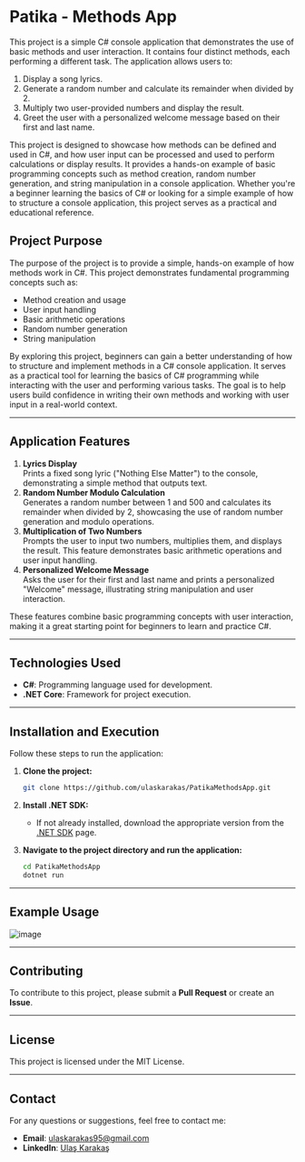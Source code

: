 # Patika - Methods App

This project is a simple C# console application that demonstrates the use of basic methods and user interaction. It contains four distinct methods, each performing a different task. The application allows users to:

1. Display a song lyrics.
2. Generate a random number and calculate its remainder when divided by 2.
3. Multiply two user-provided numbers and display the result.
4. Greet the user with a personalized welcome message based on their first and last name.

This project is designed to showcase how methods can be defined and used in C#, and how user input can be processed and used to perform calculations or display results. It provides a hands-on example of basic programming concepts such as method creation, random number generation, and string manipulation in a console application. Whether you're a beginner learning the basics of C# or looking for a simple example of how to structure a console application, this project serves as a practical and educational reference.

## Project Purpose

The purpose of the project is to provide a simple, hands-on example of how methods work in C#. This project demonstrates fundamental programming concepts such as:

- Method creation and usage
- User input handling
- Basic arithmetic operations
- Random number generation
- String manipulation

By exploring this project, beginners can gain a better understanding of how to structure and implement methods in a C# console application. It serves as a practical tool for learning the basics of C# programming while interacting with the user and performing various tasks. The goal is to help users build confidence in writing their own methods and working with user input in a real-world context.

---

## Application Features


1. **Lyrics Display**  
   Prints a fixed song lyric ("Nothing Else Matter") to the console, demonstrating a simple method that outputs text.
2. **Random Number Modulo Calculation**  
   Generates a random number between 1 and 500 and calculates its remainder when divided by 2, showcasing the use of random number generation and modulo operations.
3. **Multiplication of Two Numbers**  
   Prompts the user to input two numbers, multiplies them, and displays the result. This feature demonstrates basic arithmetic operations and user input handling.
4. **Personalized Welcome Message**  
   Asks the user for their first and last name and prints a personalized "Welcome" message, illustrating string manipulation and user interaction.

These features combine basic programming concepts with user interaction, making it a great starting point for beginners to learn and practice C#.

---

## Technologies Used

- **C#**: Programming language used for development.
- **.NET Core**: Framework for project execution.

---

## Installation and Execution

Follow these steps to run the application:

1. **Clone the project:**
   ```bash
   git clone https://github.com/ulaskarakas/PatikaMethodsApp.git
   ```
2. **Install .NET SDK:**
   - If not already installed, download the appropriate version from the [.NET SDK](https://dotnet.microsoft.com/download) page.

3. **Navigate to the project directory and run the application:**
   ```bash
   cd PatikaMethodsApp
   dotnet run
   ```

---

## Example Usage

![image](https://github.com/user-attachments/assets/9a854aaa-41fc-4647-b5b1-ef4516b9cafb)

---

## Contributing
To contribute to this project, please submit a **Pull Request** or create an **Issue**.

---

## License
This project is licensed under the MIT License.

---

## Contact
For any questions or suggestions, feel free to contact me:
- **Email**: [ulaskarakas95@gmail.com](mailto:ulaskarakas95@gmail.com)
- **LinkedIn**: [Ulaş Karakaş](https://www.linkedin.com/in/ulas-karakas/)
